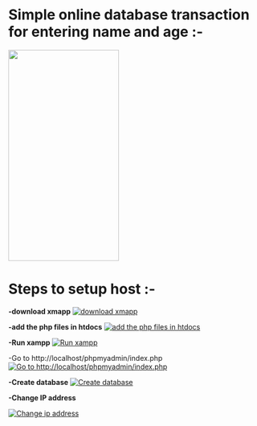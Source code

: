 # Simple online database transaction for entering name and age :-

<img src="https://user-images.githubusercontent.com/47230931/71229593-d0458800-22ee-11ea-9a3c-4d71fcd11df4.gif" width="220" height="420" />

# Steps to setup host :-

**-download xmapp**
[![download xmapp][5]][5]

**-add the php files in htdocs**
[![add the php files in htdocs][6]][6]

**-Run xampp**
[![Run xampp][7]][7]

-Go to http://localhost/phpmyadmin/index.php
[![Go to http://localhost/phpmyadmin/index.php][8]][8]

**-Create database**
[![Create database][9]][9]

**-Change IP address**

[![Change ip address][10]][10]

  [5]: https://i.stack.imgur.com/Iip2C.png
  [6]: https://i.stack.imgur.com/mVEk3.png
  [7]: https://i.stack.imgur.com/S5MH4.png
  [8]: https://i.stack.imgur.com/QVEYm.png
  [9]: https://i.stack.imgur.com/AcTMD.png
  [10]: https://i.stack.imgur.com/znPzF.png
